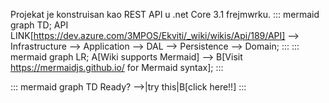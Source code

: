Projekat je konstruisan kao REST API u .net Core 3.1 frejmwrku.
::: mermaid
 graph TD;
 API LINK[https://dev.azure.com/3MPOS/Ekviti/_wiki/wikis/Api/189/API] --> Infrastructure --> Application --> DAL --> Persistence --> Domain;
:::
::: mermaid
 graph LR;
 A[Wiki supports Mermaid] --> B[Visit https://mermaidjs.github.io/ for Mermaid syntax];
:::


::: mermaid
graph TD
Ready? -->|try this|B[click <Link href=//github.com/knsv/mermaid/issues/467>here</Link>!!]
:::

